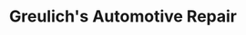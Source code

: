 ---
title: "Greulich's Automotive Repair"
url: /scottsdale/greulichs-automotive-repair/
shop: car repair
---